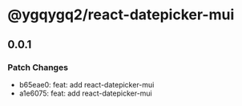 # @ygqygq2/react-datepicker-mui

## 0.0.1

### Patch Changes

- b65eae0: feat: add react-datepicker-mui
- a1e6075: feat: add react-datepicker-mui

